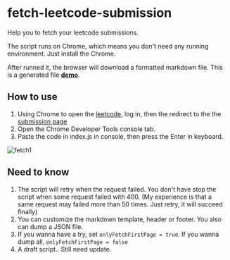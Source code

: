 # fetch-leetcode-submission
Help you to fetch your leetcode submissions.

The script runs on Chrome, which means you don't need any running environment. Just install the Chrome.

After runned it,  the browser will download a formatted markdown file. This is a generated file [**demo**](https://github.com/duteng/leetcode/blob/master/README.md).

## How to use
1. Using Chrome to open the [leetcode](http://leetcode.com), log in, then the redirect to the the [submission page](https://leetcode.com/submissions/#/1)
2. Open the Chrome Developer Tools console tab.
3. Paste the code in index.js in console, then press the Enter in keyboard.

![fetch1](https://user-images.githubusercontent.com/1821507/48863702-336f9d00-ee05-11e8-9958-3c98a37568f0.gif)

## Need to know
1. The script will retry when the request failed. You don't have stop the script when some request failed with 400.
(My experience is that a same request may failed more than 50 times. Just retry, it will succeed finally)
2. You can customize the markdown template, header or footer. You also can dump a JSON file.
3. If you wanna have a try, set `onlyFetchFirstPage = true`. If you wanna dump all, `onlyFetchFirstPage = false`
4. A draft script.. Still need update.
